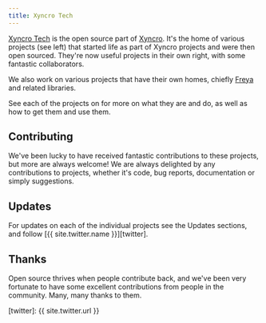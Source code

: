 ```yaml
---
title: Xyncro Tech
---
```


[Xyncro Tech][xyncro.tech] is the open source part of [Xyncro][xyncro.com]. It's the home of various projects (see left) that started life as part of Xyncro projects and were then open sourced. They're now useful projects in their own right, with some fantastic collaborators.

We also work on various projects that have their own homes, chiefly [Freya][freya] and related libraries.

See each of the projects on for more on what they are and do, as well as how to get them and use them.

## Contributing

We've been lucky to have received fantastic contributions to these projects, but more are always welcome! We are always delighted by any contributions to projects, whether it's code, bug reports, documentation or simply suggestions.

## Updates

For updates on each of the individual projects see the Updates sections, and follow [{{ site.twitter.name }}][twitter].

## Thanks

Open source thrives when people contribute back, and we've been very fortunate to have some excellent contributions from people in the community. Many, many thanks to them.

<!--- Sites --->

[xyncro.com]: https://xyncro.com
[xyncro.tech]: https://xyncro.tech

<!--- External --->

[freya]: http://freya.io
[twitter]: {{ site.twitter.url }}
